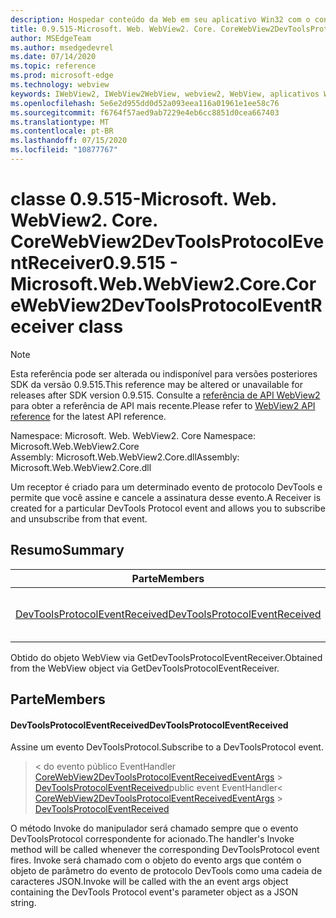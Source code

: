 ```yaml
---
description: Hospedar conteúdo da Web em seu aplicativo Win32 com o controle WebView2 do Microsoft Edge
title: 0.9.515-Microsoft. Web. WebView2. Core. CoreWebView2DevToolsProtocolEventReceiver
author: MSEdgeTeam
ms.author: msedgedevrel
ms.date: 07/14/2020
ms.topic: reference
ms.prod: microsoft-edge
ms.technology: webview
keywords: IWebView2, IWebView2WebView, webview2, WebView, aplicativos Win32, Win32, Edge, ICoreWebView2, ICoreWebView2Controller, controle do navegador, HTML Edge
ms.openlocfilehash: 5e6e2d955dd0d52a093eea116a01961e1ee58c76
ms.sourcegitcommit: f6764f57aed9ab7229e4eb6cc8851d0cea667403
ms.translationtype: MT
ms.contentlocale: pt-BR
ms.lasthandoff: 07/15/2020
ms.locfileid: "10877767"
---
```

# <span data-ttu-id="b07d0-104">classe 0.9.515-Microsoft. Web. WebView2. Core. CoreWebView2DevToolsProtocolEventReceiver</span><span class="sxs-lookup"><span data-stu-id="b07d0-104">0.9.515 - Microsoft.Web.WebView2.Core.CoreWebView2DevToolsProtocolEventReceiver class</span></span> 

> [!NOTE]
> <span data-ttu-id="b07d0-105">Esta referência pode ser alterada ou indisponível para versões posteriores SDK da versão 0.9.515.</span><span class="sxs-lookup"><span data-stu-id="b07d0-105">This reference may be altered or unavailable for releases after SDK version 0.9.515.</span></span> <span data-ttu-id="b07d0-106">Consulte a [referência de API WebView2](../../../webview2-api-reference.md) para obter a referência de API mais recente.</span><span class="sxs-lookup"><span data-stu-id="b07d0-106">Please refer to [WebView2 API reference](../../../webview2-api-reference.md) for the latest API reference.</span></span>

<span data-ttu-id="b07d0-107">Namespace: Microsoft. Web. WebView2. Core </span><span class="sxs-lookup"><span data-stu-id="b07d0-107">Namespace: Microsoft.Web.WebView2.Core</span></span>\
<span data-ttu-id="b07d0-108">Assembly: Microsoft.Web.WebView2.Core.dll</span><span class="sxs-lookup"><span data-stu-id="b07d0-108">Assembly: Microsoft.Web.WebView2.Core.dll</span></span>

<span data-ttu-id="b07d0-109">Um receptor é criado para um determinado evento de protocolo DevTools e permite que você assine e cancele a assinatura desse evento.</span><span class="sxs-lookup"><span data-stu-id="b07d0-109">A Receiver is created for a particular DevTools Protocol event and allows you to subscribe and unsubscribe from that event.</span></span>

## <span data-ttu-id="b07d0-110">Resumo</span><span class="sxs-lookup"><span data-stu-id="b07d0-110">Summary</span></span>

 <span data-ttu-id="b07d0-111">Parte</span><span class="sxs-lookup"><span data-stu-id="b07d0-111">Members</span></span>                        | <span data-ttu-id="b07d0-112">Descrições</span><span class="sxs-lookup"><span data-stu-id="b07d0-112">Descriptions</span></span>
--------------------------------|---------------------------------------------
[<span data-ttu-id="b07d0-113">DevToolsProtocolEventReceived</span><span class="sxs-lookup"><span data-stu-id="b07d0-113">DevToolsProtocolEventReceived</span></span>](#devtoolsprotocoleventreceived) | <span data-ttu-id="b07d0-114">Assine um evento DevToolsProtocol.</span><span class="sxs-lookup"><span data-stu-id="b07d0-114">Subscribe to a DevToolsProtocol event.</span></span>

<span data-ttu-id="b07d0-115">Obtido do objeto WebView via GetDevToolsProtocolEventReceiver.</span><span class="sxs-lookup"><span data-stu-id="b07d0-115">Obtained from the WebView object via GetDevToolsProtocolEventReceiver.</span></span>

## <span data-ttu-id="b07d0-116">Parte</span><span class="sxs-lookup"><span data-stu-id="b07d0-116">Members</span></span>

#### <span data-ttu-id="b07d0-117">DevToolsProtocolEventReceived</span><span class="sxs-lookup"><span data-stu-id="b07d0-117">DevToolsProtocolEventReceived</span></span> 

<span data-ttu-id="b07d0-118">Assine um evento DevToolsProtocol.</span><span class="sxs-lookup"><span data-stu-id="b07d0-118">Subscribe to a DevToolsProtocol event.</span></span>

> <span data-ttu-id="b07d0-119">< do evento público EventHandler [CoreWebView2DevToolsProtocolEventReceivedEventArgs](microsoft-web-webview2-core-corewebview2devtoolsprotocoleventreceivedeventargs.md)  >  [DevToolsProtocolEventReceived](#devtoolsprotocoleventreceived)</span><span class="sxs-lookup"><span data-stu-id="b07d0-119">public event EventHandler< [CoreWebView2DevToolsProtocolEventReceivedEventArgs](microsoft-web-webview2-core-corewebview2devtoolsprotocoleventreceivedeventargs.md) > [DevToolsProtocolEventReceived](#devtoolsprotocoleventreceived)</span></span>

<span data-ttu-id="b07d0-120">O método Invoke do manipulador será chamado sempre que o evento DevToolsProtocol correspondente for acionado.</span><span class="sxs-lookup"><span data-stu-id="b07d0-120">The handler's Invoke method will be called whenever the corresponding DevToolsProtocol event fires.</span></span> <span data-ttu-id="b07d0-121">Invoke será chamado com o objeto do evento args que contém o objeto de parâmetro do evento de protocolo DevTools como uma cadeia de caracteres JSON.</span><span class="sxs-lookup"><span data-stu-id="b07d0-121">Invoke will be called with the an event args object containing the DevTools Protocol event's parameter object as a JSON string.</span></span>

